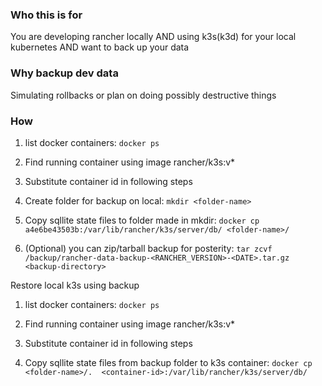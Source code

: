 ### Who this is for
You are developing rancher locally AND using k3s(k3d) for your local kubernetes AND want to back up your data

### Why backup dev data
Simulating rollbacks or plan on doing possibly destructive things

### How
1. list docker containers: `docker ps`

2. Find running container using image rancher/k3s:v* 

3. Substitute container id <container-id> in following steps 

4. Create folder for backup on local: `mkdir <folder-name>` 

5. Copy sqllite state files to folder made in mkdir: `docker cp a4e6be43503b:/var/lib/rancher/k3s/server/db/ <folder-name>/`

6. (Optional) you can zip/tarball backup for posterity: `tar zcvf /backup/rancher-data-backup-<RANCHER_VERSION>-<DATE>.tar.gz <backup-directory>`

Restore local k3s using backup 

1. list docker containers: `docker ps` 

2. Find running container using image rancher/k3s:v* 

3. Substitute container id <container-id> in following steps 

4. Copy sqllite state files from backup folder to k3s container: `docker cp <folder-name>/.  <container-id>:/var/lib/rancher/k3s/server/db/ `

 